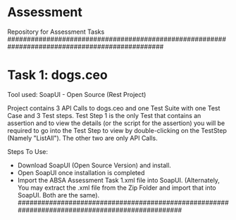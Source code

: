 # Assessment
Repository for Assessment Tasks
################################################################################################

# Task 1: dogs.ceo
Tool used: SoapUI - Open Source (Rest Project)

Project contains 3 API Calls to dogs.ceo and one Test Suite with one Test Case and 3 Test steps.
Test Step 1 is the only Test that contains an assertion and to view the details (or the script for the assertion) you will be required to go into the Test Step to view by double-clicking on the TestStep (Namely "ListAll"). The other two are only API Calls.

Steps To Use: 
- Download SoapUI (Open Source Version) and install.
- Open SoapUI once installation is completed
- Import the ABSA Assessment Task 1.xml file into SoapUI. (Alternately, You may extract the .xml file from the Zip Folder and import that into SoapUI. Both are the same).
################################################################################################
